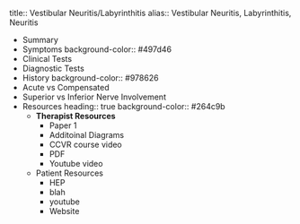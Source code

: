 title:: Vestibular Neuritis/Labyrinthitis
alias:: Vestibular Neuritis, Labyrinthitis, Neuritis

- Summary
- Symptoms
  background-color:: #497d46
- Clinical Tests
- Diagnostic Tests
- History
  background-color:: #978626
- Acute vs Compensated
- Superior vs Inferior Nerve Involvement
- Resources
  heading:: true
  background-color:: #264c9b
	- **Therapist Resources**
		- Paper 1
		- Additoinal Diagrams
		- CCVR course video
		- PDF
		- Youtube video
	- Patient Resources
		- HEP
		- blah
		- youtube
		- Website